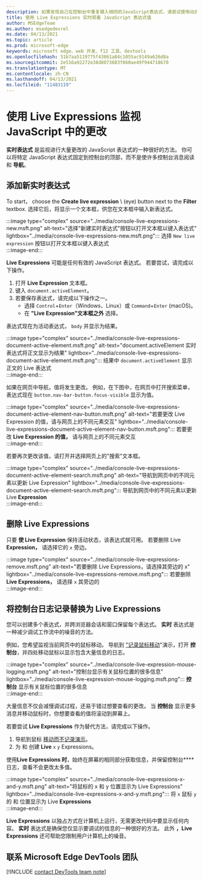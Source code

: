 ```yaml
---
description: 如果发现自己在控制台中重复键入相同的JavaScript表达式，请尝试使用动态表达式。
title: 使用 Live Expressions 实时观看 JavaScript 表达式值
author: MSEdgeTeam
ms.author: msedgedevrel
ms.date: 04/13/2021
ms.topic: article
ms.prod: microsoft-edge
keywords: microsoft edge、web 开发、f12 工具、devtools
ms.openlocfilehash: 51b7aa5119775f43861a84c1055ac9149a626d8a
ms.sourcegitcommit: 2e516a92272e38d8073603f860ae49f944718670
ms.translationtype: MT
ms.contentlocale: zh-CN
ms.lasthandoff: 04/13/2021
ms.locfileid: "11483119"
---
```

# <a name="monitor-changes-in-javascript-using-live-expressions"></a>使用 Live Expressions 监视 JavaScript 中的更改  

**实时表达式** 是监视进行大量更改的 JavaScript 表达式的一种很好的方法。    你可以将特定 JavaScript 表达式固定到控制台的顶部，而不是使许多控制台消息阅读和 **导航**。  

## <a name="add-a-new-live-expression"></a>添加新实时表达式  

To start， choose the **Create live expression** \ (eye\) button next to the **Filter** textbox.  选择它后，将显示一个文本框，供您在文本框中输入新表达式。  

:::image type="complex" source="../media/console-live-expressions-new.msft.png" alt-text="选择"新建实时表达式"按钮以打开文本框以键入表达式" lightbox="../media/console-live-expressions-new.msft.png":::
    选择 `New live expression` 按钮以打开文本框以键入表达式  
:::image-end:::  

**Live Expressions** 可能是任何有效的 JavaScript 表达式。  若要尝试，请完成以下操作。  

1.  打开 **Live Expression** 文本框。  
1.  键入 `document.activeElement`。  
1.  若要保存表达式，请完成以下操作之一。  
    *   选择 `Control`+`Enter`（Windows、Linux）或 `Command`+`Enter` (macOS)。  
    *   在 **"Live Expression"文本框之外** 选择。  
        
表达式现在为活动表达式， `body` 并显示为结果。  

:::image type="complex" source="../media/console-live-expressions-document-active-element.msft.png" alt-text="document.activeElement 实时表达式将正文显示为结果" lightbox="../media/console-live-expressions-document-active-element.msft.png":::
    结果中 `document.activeElement` 显示正文的 Live 表达式  
:::image-end:::  

如果在网页中导航，值将发生更改。  例如，在下图中，在网页中打开搜索菜单，表达式现在 `button.nav-bar-button.focus-visible` 显示为值。  

:::image type="complex" source="../media/console-live-expressions-document-active-element-nav-button.msft.png" alt-text="若要更改 Live Expression 的值，请与网页上的不同元素交互" lightbox="../media/console-live-expressions-document-active-element-nav-button.msft.png":::
    若要更改 **Live Expression 的值，** 请与网页上的不同元素交互  
:::image-end:::  

若要再次更改该值，请打开并选择网页上的"搜索"文本框。  

:::image type="complex" source="../media/console-live-expressions-document-active-element-search.msft.png" alt-text="导航到网页中的不同元素以更新 Live Expression" lightbox="../media/console-live-expressions-document-active-element-search.msft.png":::
    导航到网页中的不同元素以更新 Live **Expression**  
:::image-end:::  

## <a name="remove-live-expressions"></a>删除 Live Expressions  

只要 **使 Live Expression** 保持活动状态，该表达式就可用。  若要删除 Live **Expression，** 请选择它的 `x` 旁边。  

:::image type="complex" source="../media/console-live-expressions-remove.msft.png" alt-text="若要删除 Live Expressions，请选择其旁边的 x" lightbox="../media/console-live-expressions-remove.msft.png":::
    若要删除 **Live Expressions，** 请选择 `x` 其旁边的  
:::image-end:::  

## <a name="replace-console-logging-with-live-expressions"></a>将控制台日志记录替换为 Live Expressions  

您可以创建多个表达式，并跨浏览器会话和窗口保留每个表达式。  **实时** 表达式是一种减少调试工作流中的噪音的方法。  

例如，您希望监视当前网页中的鼠标移动。  导航到 ["记录鼠标移动][GithubMicrosoftedgeDevtoolssamplesConsoleMousemoveHtml]"演示，打开 **控制台**，并四处移动鼠标以显示包含大量信息的日志。  

:::image type="complex" source="../media/console-live-expression-mouse-logging.msft.png" alt-text="控制台显示有关鼠标位置的很多信息" lightbox="../media/console-live-expression-mouse-logging.msft.png":::
    **控制台** 显示有关鼠标位置的很多信息  
:::image-end:::  

大量信息不仅会减慢调试过程，还易于错过想要查看的更改。  当 **控制台** 显示更多消息并移动鼠标时，你想要查看的值将滚动到屏幕上。  

若要尝试 **Live Expressions** 作为替代方法，请完成以下操作。  

1.  导航到鼠标 [移动而不记录演示][GithubMicrosoftedgeDevtoolssamplesConsoleMouseNoLogHtml]。  
1.  为 和 创建 **Live** `x` `y` Expressions。  
    
使用**Live Expressions 时**，始终在屏幕的相同部分获取信息，并保留控制台**** 日志，查看不会更改太多值。

:::image type="complex" source="../media/console-live-expressions-x-and-y.msft.png" alt-text="将鼠标的 x 和 y 位置显示为 Live Expressions" lightbox="../media/console-live-expressions-x-and-y.msft.png":::
    将 `x` 鼠标 `y` 的 和 位置显示为 Live **Expressions**  
:::image-end:::  

**Live Expressions** 以独占方式在计算机上运行，无需更改代码中要显示任何内容。  **实时** 表达式是确保您仅显示要调试的信息的一种很好的方法。  此外 **，Live Expressions** 还可帮助您限制用户计算机上的噪音。

## <a name="getting-in-touch-with-the-microsoft-edge-devtools-team"></a>联系 Microsoft Edge DevTools 团队  

[!INCLUDE [contact DevTools team note](../includes/contact-devtools-team-note.md)]  

<!-- links -->  

[GithubMicrosoftedgeDevtoolssamplesConsoleMousemoveHtml]: https://microsoftedge.github.io/DevToolsSamples/console/mousemove.html "控制台消息示例：使用表|GitHub"  
[GithubMicrosoftedgeDevtoolssamplesConsoleMouseNoLogHtml]: https://microsoftedge.github.io/DevToolsSamples/console/mousemove-no-log.html "无需日志记录即可移动鼠标|GitHub"  
